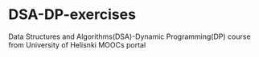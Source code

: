 # DSA-DP-exercises
Data Structures and Algorithms(DSA)-Dynamic Programming(DP) course from University of Helisnki MOOCs portal
